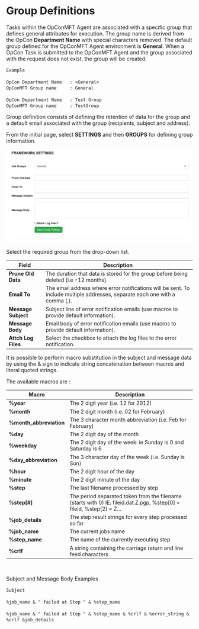 # Group Definitions
Tasks within the OpConMFT Agent are associated with a specific group that defines general attributes for execution. The group name is derived
from the OpCon **Department Name** with special characters removed. The default group defined for the OpConMFT Agent environment is **General**.
When a OpCon Task is submitted to the OpConMFT Agent and the group associated with the request does not exist, the group will be created.

```
Example

OpCon Department Name   : <General>
OpConMFT Group name     : General

OpCon Department Name   : Test Group
OpConMFT Group name     : TestGroup

```
Group definition consists of defining the retention of data for the group and a default email associated with the group (recipients, subject and address).

From the initial page, select **SETTINGS** and then **GROUPS** for defining group information.

![Group Definition](../static/img/group-definitions.png)

Select the required group from the drop-down list.

Field                 | Description
--------------------- | -----------
**Prune Old Data**    | The duration that data is stored for the group before being deleted (i.e -12 months). 
**Email To**          | The email address where error notifications will be sent. To include multiple addresses, separate each one with a comma (,).
**Message Subject**   | Subject line of error notification emails (use macros to provide default information). 
**Message Body**      | Email body of error notification emails (use macros to provide default information). 
**Attch Log Files**   | Select the checkbox to attach the log files to the error notification.


It is possible to perform macro substitution in the subject and message data by using the & sign to indicate string concatenation between macros and literal quoted strings.   

The available macros are :

Macro                 | Description
--------------------- | -----------
**%year**               | The 2 digit year (i.e. 12 for 2012) 
**%month**              | The 2 digit month (i.e. 02 for February) 
**%month_abbreviation** | The 3 character month abbreviation (i.e. Feb for February)
**%day**                | The 2 digit day of the month
**%weekday**            | The 2 digit day of the week: ie Sunday is 0 and Saturday is 6 
**%day_abbreviation**   | The 3 character day of the week (i.e. Sunday is Sun)
**%hour**               | The 2 digit hour of the day 
**%minute**             | The 2 digit minute of the day 
**%step**               | The last filename processed by step 
**%step[#]**            | The period separated token from the filename (starts with 0) IE: fileid.dat.Z.pgp, %step[0] = fileid, %step[2] = Z…
**%job_details**        | The step result strings for every step processed so far 
**%job_name**           | The current jobs name 
**%step_name**          | The name of the currently executing step 
**%crlf**               | A string containing the carriage return and line feed characters
 

Subject and Message Body Examples

```
Subject

%job_name & " failed at Step " & %step_name

%job_name & " failed at Step " & %step_name & %crlf & %error_string & %crlf &job_details

```